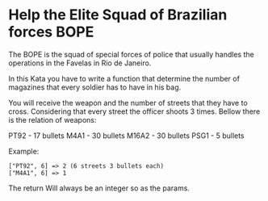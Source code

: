 # Help the Elite Squad of Brazilian forces BOPE

The BOPE is the squad of special forces of police that usually handles the operations in the Favelas in Rio de Janeiro.

In this Kata you have to write a function that determine the number of magazines that every soldier has to have in his bag.

You will receive the weapon and the number of streets that they have to cross. Considering that every street the officer shoots 3 times. Bellow there is the relation of weapons:

PT92 - 17 bullets
M4A1 - 30 bullets
M16A2 - 30 bullets
PSG1 - 5 bullets

Example:
```
["PT92", 6] => 2 (6 streets 3 bullets each)
["M4A1", 6] => 1
```
The return Will always be an integer so as the params.
